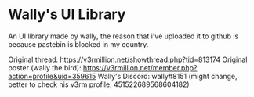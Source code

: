 # Wally's UI Library
An UI library made by wally, the reason that i've uploaded it to github is because pastebin is blocked in my country.

Original thread: https://v3rmillion.net/showthread.php?tid=813174
Original poster (wally the bird): https://v3rmillion.net/member.php?action=profile&uid=359615
Wally's Discord: wally#8151 (might change, better to check his v3rm profile, 451522689568604182)
